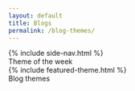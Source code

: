```yaml
---
layout: default
title: Blogs
permalink: /blog-themes/
---
```


<div class="results-wrapper">
	<div class="sidebar">
		{% include side-nav.html %}
	</div>
	<div class="detail-panel">
		<div class="detail-content">
			<div class="detail-content-heading">
				Theme of the week
			</div>
			{% include featured-theme.html %}
		</div>
		<div class="detail-content">
			<div class="detail-content-heading">
				Blog themes
			</div>
		</div>
	</div>
</div>